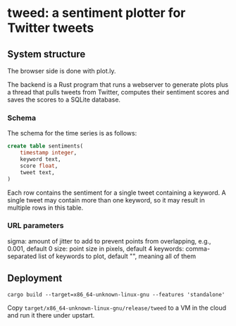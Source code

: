 # tweed: a sentiment plotter for Twitter tweets

## System structure

The browser side is done with plot.ly.

The backend is a Rust program that runs a webserver to generate plots plus a thread that pulls
tweets from Twitter, computes their sentiment scores and saves the scores to a SQLite database.

### Schema

The schema for the time series is as follows:

```sql
create table sentiments(
	timestamp integer,
	keyword text,
	score float,
	tweet text,
)
```

Each row contains the sentiment for a single tweet containing a keyword.
A single tweet may contain more than one keyword, so it may result in
multiple rows in this table.

### URL parameters

sigma: amount of jitter to add to prevent points from overlapping, e.g., 0.001, default 0
size: point size in pixels, default 4
keywords: comma-separated list of keywords to plot, default "", meaning all of them

## Deployment

```
cargo build --target=x86_64-unknown-linux-gnu --features 'standalone'
```
Copy `target/x86_64-unknown-linux-gnu/release/tweed` to a VM in the cloud and run it there under upstart.

